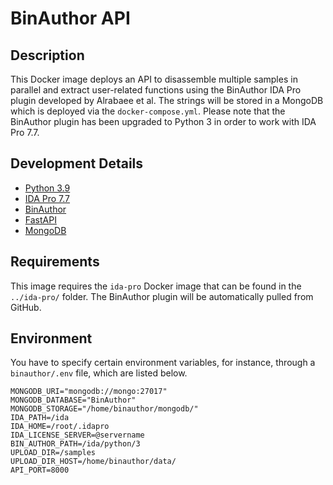 # BinAuthor API

## Description
This Docker image deploys an API to disassemble multiple samples in parallel and extract user-related functions using the BinAuthor IDA Pro plugin developed by Alrabaee et al. 
The strings will be stored in a MongoDB which is deployed via the `docker-compose.yml`.
Please note that the BinAuthor plugin has been upgraded to Python 3 in order to work with IDA Pro 7.7.

## Development Details
- [Python 3.9](https://peps.python.org/pep-0596/)
- [IDA Pro 7.7](https://www.hex-rays.com/products/ida/news/7_7sp1/)
- [BinAuthor](https://github.com/marius-benthin/BinAuthor)
- [FastAPI](https://fastapi.tiangolo.com/)
- [MongoDB](https://www.mongodb.com/)

## Requirements
This image requires the `ida-pro` Docker image that can be found in the `../ida-pro/` folder.
The BinAuthor plugin will be automatically pulled from GitHub.

## Environment
You have to specify certain environment variables, for instance, through a `binauthor/.env` file, which are listed below.

```
MONGODB_URI="mongodb://mongo:27017"
MONGODB_DATABASE="BinAuthor"
MONGODB_STORAGE="/home/binauthor/mongodb/"
IDA_PATH=/ida
IDA_HOME=/root/.idapro
IDA_LICENSE_SERVER=@servername
BIN_AUTHOR_PATH=/ida/python/3
UPLOAD_DIR=/samples
UPLOAD_DIR_HOST=/home/binauthor/data/
API_PORT=8000
```